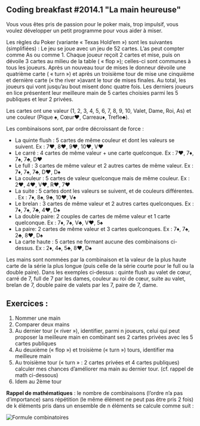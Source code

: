 Coding breakfast #2014.1 "La main heureuse"
--

Vous vous êtes pris de passion pour le poker mais, trop impulsif, vous voulez développer un petit programme pour vous aider à miser. 

Les règles du Poker (variante « Texas Hold’em ») sont les suivantes (simplifiées) : Le jeu se joue avec un jeu de 52 cartes. L’as peut compter comme As ou comme 1. Chaque joueur reçoit 2 cartes et mise, puis on dévoile 3 cartes au milieu de la table ( « flop »); celles-ci sont communes à tous les joueurs. Après un nouveau tour de mises le donneur dévoile une quatrième carte ( « turn ») et après un troisième tour de mise une cinquième et dernière carte (« the river »)avant le tour de mises finales. Au total, les joueurs qui vont jusqu’au bout misent donc quatre fois. Les derniers joueurs en lice présentent leur meilleure main de 5 cartes choisies parmi les 5 publiques et leur 2 privées.

Les cartes ont une valeur (1, 2, 3, 4, 5, 6, 7, 8, 9, 10, Valet, Dame, Roi, As) et une couleur (Pique ♠, Cœur♥, Carreau♦, Trefle♣). 

Les combinaisons sont, par ordre décroissant de force :
 
- La quinte flush : 5 cartes de même couleur et dont les valeurs se suivent. Ex : 7♥, 8♥, 9♥, 10♥, V♥
- Le carré : 4 cartes de même valeur + une carte quelconque. Ex : 7♥, 7♦, 7♠, 7♣, D♥
- Le full : 3 cartes de même valeur et 2 autres cartes de même valeur. Ex : 7♦, 7♠, 7♣, D♥, D♠
- La couleur : 5 cartes de valeur quelconque mais de même couleur. Ex : 2♥, 4♥, V♥, R♥, 7♥
- La suite : 5 cartes dont les valeurs se suivent, et de couleurs différentes. . Ex : 7♦, 8♠, 9♣, 10♥, V♠
- Le brelan : 3 cartes de même valeur et 2 autres cartes quelconques. Ex : 7♦, 7♠, 7♣, 4♥, D♠
- La double paire: 2 couples de cartes de même valeur et 1 carte quelconque. Ex : 7♦, 7♠, V♣, V♥, 5♠
- La paire: 2 cartes de même valeur et 3 cartes quelconques. Ex : 7♦, 7♠, 2♣, 8♥, D♠
- La carte haute : 5 cartes ne formant aucune des combinaisons ci-dessus. Ex : 2♦, 4♠, 5♣, 8♥, D♠

Les mains sont nommées par la combinaison et la valeur de la plus haute carte de la série la plus longue (puis celle de la série courte pour le full ou la double paire). Dans les exemples ci-dessus : quinte flush au valet de cœur, carré de 7, full de 7 par les dames, couleur au roi de cœur, suite au valet, brelan de 7, double paire de valets par les 7, paire de 7, dame.

Exercices :
-
1.	Nommer une main 
2.	Comparer deux mains
3.	Au dernier tour (« river »), identifier, parmi n joueurs, celui qui peut proposer la meilleure main en combinant ses 2 cartes privées avec les 5 cartes publiques
4.	Au deuxième (« flop ») et troisième (« turn ») tours, identifier ma meilleure main 
5.	Au troisième tour (« turn » : 2 cartes privées et 4 cartes publiques) calculer mes chances d’améliorer ma main au dernier tour. (cf. rappel de math ci-dessous)
6.	Idem au 2ème tour

**Rappel de mathématiques** : le nombre de combinaisons (l’ordre n’a pas d’importance) sans répétition (le même élément ne peut pas être pris 2 fois) de k éléments pris dans un ensemble de n éléments se calcule comme suit :
 
![Formule combinatoires](https://raw.github.com/dthouvenin/alt-net-fr-katas/master/2014-01-22%20Coding%20Breakfast%20%232014.1/maths.png) 

